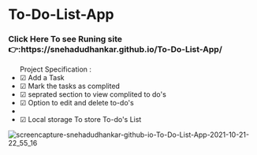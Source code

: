 # To-Do-List-App
<h3>Click Here To see Runing site👉:https://snehadudhankar.github.io/To-Do-List-App/</h3>
 <ul>Project Specification :
  <li>☑ Add a Task</li>
  <li>☑ Mark the tasks as complited</li>
 <li>☑ seprated section to view complited to do's </li>
 <li> ☑ Option to edit and delete to-do's<li>
 <li> ☑ Local storage To store To-do's List</li>
  </ul>
  
  ![screencapture-snehadudhankar-github-io-To-Do-List-App-2021-10-21-22_55_16](https://user-images.githubusercontent.com/69719656/138327238-a048cc65-a232-48d5-9e94-aeb75e308716.png)
